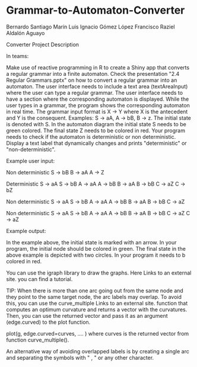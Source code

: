 # Grammar-to-Automaton-Converter

Bernardo Santiago Marín
Luis Ignacio Gómez López
Francisco Raziel Aldalón Aguayo

Converter Project Description

In teams:

Make use of reactive programming in R to create a Shiny app that converts a regular grammar into a finite automaton.
Check the presentation "2.4 Regular Grammars.pptx" on how to convert a regular grammar into an automaton.
The user interface needs to include a text area (textAreaInput) where the user can type a regular grammar.
The user interface needs to have a section where the corresponding automaton is displayed.
While the user types in a grammar, the program shows the corresponding automaton in real time.
The grammar input format is X -> Y where X is the antecedent and Y is the consequent. Examples: S -> aA, A -> bB, B -> z.
The initial state is denoted with S. In the automaton diagram the initial state S needs to be green colored.
The final state Z needs to be colored in red.
Your program needs to check if the automaton is deterministic or non deterministic. Display a text label that dynamically changes and prints "deterministic" or "non-deterministic".  
 

Example user input:

Non deterministic
S -> bB
B -> aA
A -> Z

Deterministic
S -> aA
S -> bB
A -> aA
A -> bB
B -> aA
B -> bB
C -> aZ
C -> bZ

Non deterministic
S -> aA
S -> bB
A -> aA
A -> bB
B -> aA
B -> bB
C -> aZ

Non deterministic
S -> aA
S -> bB
A -> aA
A -> bB
B -> aA
B -> bB
C -> aZ
C -> aZ

Example output:

In the example above, the initial state is marked with an arrow. In your program, the initial node should be colored in green. The final state in the above example is depicted with two circles. In your program it needs to b colored in red.

You can use the igraph library to draw the graphs. Here Links to an external site. you can find a tutorial.

TIP: When there is more than one arc going out from the same node and they point to the same target node, the arc labels may overlap. To avoid this, you can use the curve_multiple Links to an external site. function that computes an optimum curvature and returns a vector with the curvatures. Then, you can use the returned vector and pass it as an argument (edge.curved) to the plot function.

plot(g, edge.curved=curves, .... ) where curves is the returned vector from function curve_multiple().

An alternative way of avoiding overlapped labels is by creating a single arc and separating the symbols with " , " or any other character.

